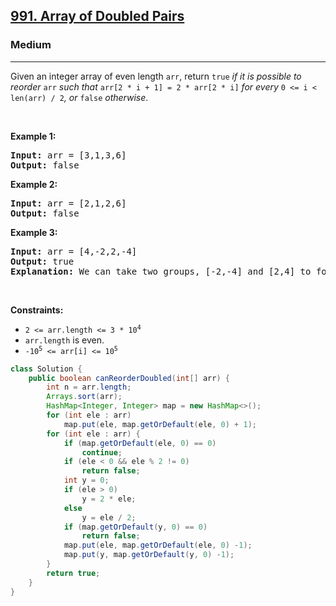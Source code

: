 <h2><a href="https://leetcode.com/problems/array-of-doubled-pairs">991. Array of Doubled Pairs</a></h2><h3>Medium</h3><hr><p>Given an integer array of even length <code>arr</code>, return <code>true</code><em> if it is possible to reorder </em><code>arr</code><em> such that </em><code>arr[2 * i + 1] = 2 * arr[2 * i]</code><em> for every </em><code>0 &lt;= i &lt; len(arr) / 2</code><em>, or </em><code>false</code><em> otherwise</em>.</p>

<p>&nbsp;</p>
<p><strong class="example">Example 1:</strong></p>

<pre>
<strong>Input:</strong> arr = [3,1,3,6]
<strong>Output:</strong> false
</pre>

<p><strong class="example">Example 2:</strong></p>

<pre>
<strong>Input:</strong> arr = [2,1,2,6]
<strong>Output:</strong> false
</pre>

<p><strong class="example">Example 3:</strong></p>

<pre>
<strong>Input:</strong> arr = [4,-2,2,-4]
<strong>Output:</strong> true
<strong>Explanation:</strong> We can take two groups, [-2,-4] and [2,4] to form [-2,-4,2,4] or [2,4,-2,-4].
</pre>

<p>&nbsp;</p>
<p><strong>Constraints:</strong></p>

<ul>
	<li><code>2 &lt;= arr.length &lt;= 3 * 10<sup>4</sup></code></li>
	<li><code>arr.length</code> is even.</li>
	<li><code>-10<sup>5</sup> &lt;= arr[i] &lt;= 10<sup>5</sup></code></li>
</ul>

```java
class Solution {
    public boolean canReorderDoubled(int[] arr) {
        int n = arr.length;
        Arrays.sort(arr);
        HashMap<Integer, Integer> map = new HashMap<>();
        for (int ele : arr)
            map.put(ele, map.getOrDefault(ele, 0) + 1);
        for (int ele : arr) {
            if (map.getOrDefault(ele, 0) == 0)
                continue;
            if (ele < 0 && ele % 2 != 0)
                return false;
            int y = 0;
            if (ele > 0)
                y = 2 * ele;
            else
                y = ele / 2;
            if (map.getOrDefault(y, 0) == 0)
                return false;
            map.put(ele, map.getOrDefault(ele, 0) -1);
            map.put(y, map.getOrDefault(y, 0) -1);
        }
        return true;
    }
}
```
